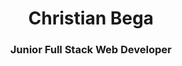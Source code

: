 <h1 align="center">Christian Bega</h1>
<h3 align="center">Junior Full Stack Web Developer</h3>
<!--
**`Junior Full Stack Developer`** 

I'm a passionate & dedicated 

- 🔭 I’m currently working on ...
- 🌱 I’m currently learning ...
- 👯 I’m looking to collaborate on ...
- 🤔 I’m looking for help with ...
- 💬 Ask me about ...
- 📫 How to reach me: ...
- 😄 Pronouns: ...
- ⚡ Fun fact: ...
-->
